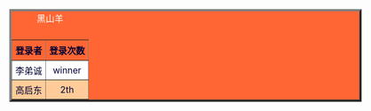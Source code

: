 <!doctype html>
<html>
<head>
<meta http-equiv="Content-Type" content="text/html; charset=utf-8" />
<title>BSKING</title>
<meta charset="gb2312">
<meta charset="iso-8859-1" />
<style>
body {text-align: center;}
 table {margin: auto;}
caption{
	front-size :13px;
	color:#FFF;
	front-family:"黑体", "宋体";
	padding-bottom:15px;
}
tr{
	front-size:15px;
	background-color:#F63;
	color:#003;
}
th{
	padding:6px;
}
.hui td{
	background-color:#FC9;
}
table{
	width:635px;
	margin-top:0px;
	margin-right:150px;
	margin-bottom:0px;
	margin-left:80px;
	text-align:center;
	background-color:#F63;
	front-size:9pt;
}
td{
	padding:5px;
	background-color:#FFF;
}
tr:hover td{
	background-color:#F93;
}
</style>
</head>
<body background="http://m.qpic.cn/psc?/V12UAMRI2mMdfh/F1H7YF3BXM1Q*sygiHZL4csuTtoZZtVmouhbD26KMCtUrhxkbN9VciMo1pDNV7QTjQuFzts7Uo.b3CvwO97uiwv9w8R2HhFHaF21ot.7A6I!/b&bo=gAKAAYACgAERBzA!&rf=viewer_4">

<table width="635" border="4">
  <caption>
    黑山羊
  </caption>
  <tr>
    <th scope="col">登录者</th>
    <th scope="col">登录次数</th>
  </tr>
  <tr>
    <td>李弟诚</td>
    <td>winner</td>
  </tr>
  <tr class="hui">
    <td>高启东</td>
    <td>2th</td>
    
  </tr>
</table>

</body>
</html>
